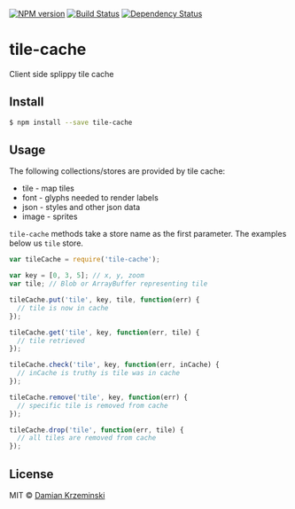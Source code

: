 [![NPM version][npm-image]][npm-url]
[![Build Status][build-image]][build-url]
[![Dependency Status][deps-image]][deps-url]

# tile-cache

Client side splippy tile cache

## Install

```sh
$ npm install --save tile-cache
```

## Usage

The following collections/stores are provided by tile cache:

-  tile - map tiles
-  font - glyphs needed to render labels
-  json - styles and other json data
-  image - sprites

`tile-cache` methods take a store name as the first parameter. The examples below us `tile` store.

```js
var tileCache = require('tile-cache');

var key = [0, 3, 5]; // x, y, zoom
var tile; // Blob or ArrayBuffer representing tile

tileCache.put('tile', key, tile, function(err) {
  // tile is now in cache
});

tileCache.get('tile', key, function(err, tile) {
  // tile retrieved
});

tileCache.check('tile', key, function(err, inCache) {
  // inCache is truthy is tile was in cache
});

tileCache.remove('tile', key, function(err) {
  // specific tile is removed from cache
});

tileCache.drop('tile', function(err, tile) {
  // all tiles are removed from cache
});
```

## License

MIT © [Damian Krzeminski](https://furkot.com)

[npm-image]: https://img.shields.io/npm/v/tile-cache.svg
[npm-url]: https://npmjs.org/package/tile-cache

[build-image]: https://img.shields.io/travis/pirxpilot/tile-cache.svg
[build-url]: https://travis-ci.org/pirxpilot/tile-cache

[deps-image]: https://img.shields.io/librariesio/release/npm/tile-cache
[deps-url]: https://libraries.io/npm/tile-cache
